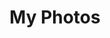 ---
layout: profile-my-photos/profile-my-photos.liquid
title: My Photos
permalink: /en/profile/my-photos/
---